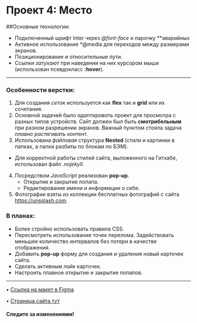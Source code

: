 # Проект 4: Место
##Основные технологии:
* Подключенный шрифт Inter через *@font-face* и парочку **аварийных
* Активное использование *@media для переходов между размерами экранов.
* Позиционирование и относительные пути.
 * Ссылки *затухают* при наведении на них курсором мыши (использован псевдокласс **:hover**).
------
### Особенности верстки:
1. Для создания *сеток* используется как **flex** так и **grid** или их сочетания.
2. Основной задачей было *адаптировать* проект для просмотра с разных типов устройств. Сайт должен был быть **смотрибельным** при разном разрешении экранов. Важный пунктом стояла задача *плавно растягивать* контент.
3. Использована *файловая* структура **Nested** (стили и картинки в папках, а папки разбиты по блокам по БЭМ).
* Для корректной работы стилей сайта, выложенного на Гитхабе, использован файл *.nojekyll*.
4. Посредством *JavaScript* реализован **pop-up**.
	* Открытие и закрытие попапа.
	* Редактирование имени и информации о себе.
5. Фотографии взяты из коллекции бесплатных фотографий с сайта https://unsplash.com.

### В планах:
* Более стройно использовать правила CSS.
* Пересмотреть использование точек перелома. Задействовать меньшее количество интервалов без потери в качестве отображения.
* Добавить **pop-up** форму для создания и удаления новый карточек сайта.
* Сделать активным *лайк* карточек.
* Настроить плавное открытие и закрытие попапов.
------
•	[Ссылка на макет в Figma](https://www.figma.com/file/2cn9N9jSkmxD84oJik7xL7/JavaScript.-Sprint-4?node-id=0%3A1)

•	[Страница сайта тут](https://abroksana.github.io/mesto/)

#### Следите за изменениями!

